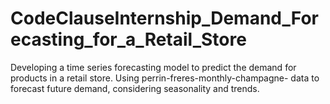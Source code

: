 # CodeClauseInternship_Demand_Forecasting_for_a_Retail_Store
Developing a time series forecasting model to predict the demand for products in a retail store. Using perrin-freres-monthly-champagne- data to forecast future demand, considering seasonality and
trends.
